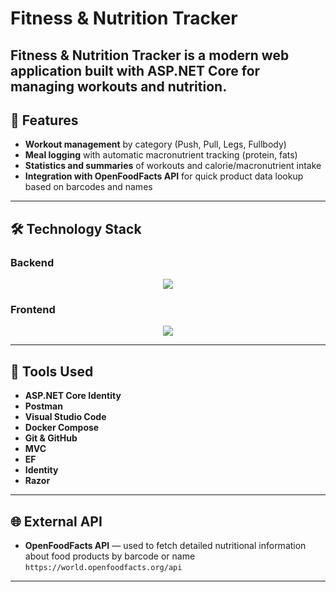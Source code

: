 # Fitness & Nutrition Tracker

**Fitness & Nutrition Tracker** is a modern web application built with ASP.NET Core for managing workouts and nutrition.
---

## 🚀 Features

- **Workout management** by category (Push, Pull, Legs, Fullbody)
- **Meal logging** with automatic macronutrient tracking (protein, fats)
- **Statistics and summaries** of workouts and calorie/macronutrient intake
- **Integration with OpenFoodFacts API** for quick product data lookup based on barcodes and names

---

## 🛠️ Technology Stack

### Backend

<p align="center">
  <a href="https://skillicons.dev">
    <img src="https://skillicons.dev/icons?i=dotnet,docker" sql />
  </a>
</p>

### Frontend

<p align="center">
  <a href="https://skillicons.dev">
    <img src="https://skillicons.dev/icons?i=html,css,js" />
  </a>
</p>

---

## 🧰 Tools Used

- **ASP.NET Core Identity** 
- **Postman** 
- **Visual Studio Code** 
- **Docker Compose** 
- **Git & GitHub**
- **MVC**
- **EF**
- **Identity**
- **Razor**
  
---

## 🌐 External API

- **OpenFoodFacts API** — used to fetch detailed nutritional information about food products by barcode or name  
  `https://world.openfoodfacts.org/api`

---
